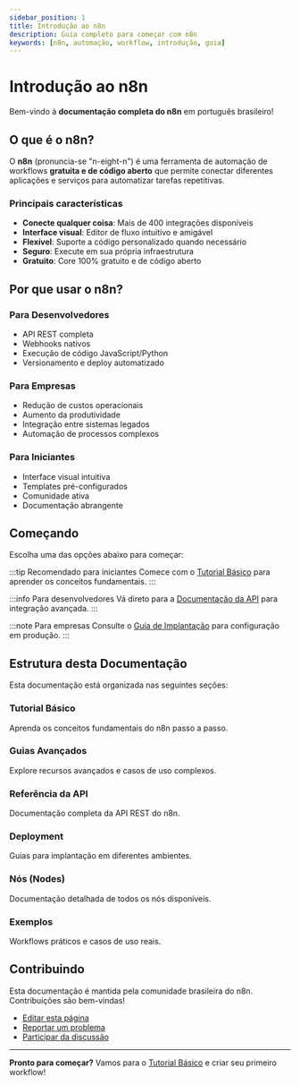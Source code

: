 ```yaml
---
sidebar_position: 1
title: Introdução ao n8n
description: Guia completo para começar com n8n
keywords: [n8n, automação, workflow, introdução, guia]
---
```


# <IonicIcon name="rocket-outline" size={32} color="#ea4b71" /> Introdução ao n8n

Bem-vindo à **documentação completa do n8n** em português brasileiro! 

## <IonicIcon name="help-circle-outline" size={24} color="#ea4b71" /> O que é o n8n?

O **n8n** (pronuncia-se "n-eight-n") é uma ferramenta de automação de workflows **gratuita e de código aberto** que permite conectar diferentes aplicações e serviços para automatizar tarefas repetitivas.

### <IonicIcon name="star-outline" size={20} color="#ea4b71" /> Principais características

- <IonicIcon name="link-outline" size={16} color="#0ea5e9" /> **Conecte qualquer coisa**: Mais de 400 integrações disponíveis
- <IonicIcon name="eye-outline" size={16} color="#0ea5e9" /> **Interface visual**: Editor de fluxo intuitivo e amigável
- <IonicIcon name="code-outline" size={16} color="#0ea5e9" /> **Flexível**: Suporte a código personalizado quando necessário
- <IonicIcon name="shield-checkmark-outline" size={16} color="#0ea5e9" /> **Seguro**: Execute em sua própria infraestrutura
- <IonicIcon name="gift-outline" size={16} color="#0ea5e9" /> **Gratuito**: Core 100% gratuito e de código aberto

## <IonicIcon name="thumbs-up-outline" size={24} color="#ea4b71" /> Por que usar o n8n?

### <IonicIcon name="code-slash-outline" size={20} color="#10b981" /> Para Desenvolvedores
- <IonicIcon name="terminal-outline" size={16} color="#6b7280" /> API REST completa
- <IonicIcon name="wifi-outline" size={16} color="#6b7280" /> Webhooks nativos
- <IonicIcon name="logo-javascript" size={16} color="#6b7280" /> Execução de código JavaScript/Python
- <IonicIcon name="git-branch-outline" size={16} color="#6b7280" /> Versionamento e deploy automatizado

### <IonicIcon name="business-outline" size={20} color="#10b981" /> Para Empresas
- <IonicIcon name="trending-down-outline" size={16} color="#6b7280" /> Redução de custos operacionais
- <IonicIcon name="trending-up-outline" size={16} color="#6b7280" /> Aumento da produtividade
- <IonicIcon name="layers-outline" size={16} color="#6b7280" /> Integração entre sistemas legados
- <IonicIcon name="cog-outline" size={16} color="#6b7280" /> Automação de processos complexos

### <IonicIcon name="school-outline" size={20} color="#10b981" /> Para Iniciantes
- <IonicIcon name="hand-left-outline" size={16} color="#6b7280" /> Interface visual intuitiva
- <IonicIcon name="document-text-outline" size={16} color="#6b7280" /> Templates pré-configurados
- <IonicIcon name="people-outline" size={16} color="#6b7280" /> Comunidade ativa
- <IonicIcon name="library-outline" size={16} color="#6b7280" /> Documentação abrangente

## <IonicIcon name="play-outline" size={24} color="#ea4b71" /> Começando

Escolha uma das opções abaixo para começar:

:::tip <IonicIcon name="bulb-outline" size={18} color="#10b981" /> Recomendado para iniciantes
Comece com o [Tutorial Básico](./tutorial-basico/instalacao) para aprender os conceitos fundamentais.
:::

:::info <IonicIcon name="code-outline" size={18} color="#0ea5e9" /> Para desenvolvedores
Vá direto para a [Documentação da API](./api/introducao) para integração avançada.
:::

:::note <IonicIcon name="business-outline" size={18} color="#6366f1" /> Para empresas
Consulte o [Guia de Implantação](./deployment/introducao) para configuração em produção.
:::

## <IonicIcon name="map-outline" size={24} color="#ea4b71" /> Estrutura desta Documentação

Esta documentação está organizada nas seguintes seções:

### <IonicIcon name="school-outline" size={20} color="#10b981" /> Tutorial Básico
Aprenda os conceitos fundamentais do n8n passo a passo.

### <IonicIcon name="trending-up-outline" size={20} color="#10b981" /> Guias Avançados
Explore recursos avançados e casos de uso complexos.

### <IonicIcon name="terminal-outline" size={20} color="#10b981" /> Referência da API
Documentação completa da API REST do n8n.

### <IonicIcon name="server-outline" size={20} color="#10b981" /> Deployment
Guias para implantação em diferentes ambientes.

### <IonicIcon name="extension-puzzle-outline" size={20} color="#10b981" /> Nós (Nodes)
Documentação detalhada de todos os nós disponíveis.

### <IonicIcon name="document-text-outline" size={20} color="#10b981" /> Exemplos
Workflows práticos e casos de uso reais.

## <IonicIcon name="heart-outline" size={24} color="#ea4b71" /> Contribuindo

Esta documentação é mantida pela comunidade brasileira do n8n. Contribuições são bem-vindas!

- <IonicIcon name="create-outline" size={16} color="#6b7280" /> [Editar esta página](https://github.com/seu-repo/edit/main/docs/intro.md)
- <IonicIcon name="bug-outline" size={16} color="#6b7280" /> [Reportar um problema](https://github.com/seu-repo/issues)
- <IonicIcon name="chatbubbles-outline" size={16} color="#6b7280" /> [Participar da discussão](https://discord.gg/n8n)

---

**Pronto para começar?** Vamos para o [Tutorial Básico](./tutorial-basico/instalacao) e criar seu primeiro workflow! 